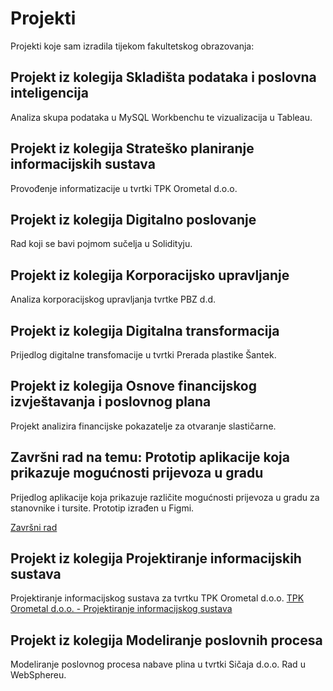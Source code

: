# Projekti
Projekti koje sam izradila tijekom fakultetskog obrazovanja:
## Projekt iz kolegija Skladišta podataka i poslovna inteligencija
Analiza skupa podataka u MySQL Workbenchu te vizualizacija u Tableau.
## Projekt iz kolegija Strateško planiranje informacijskih sustava
Provođenje informatizacije u tvrtki TPK Orometal d.o.o.
## Projekt iz kolegija Digitalno poslovanje
Rad koji se bavi pojmom sučelja u Solidityju. 
## Projekt iz kolegija Korporacijsko upravljanje
Analiza korporacijskog upravljanja tvrtke PBZ d.d.
## Projekt iz kolegija Digitalna transformacija
Prijedlog digitalne transfomacije u tvrtki Prerada plastike Šantek.
## Projekt iz kolegija Osnove financijskog izvještavanja i poslovnog plana
Projekt analizira financijske pokazatelje za otvaranje slastičarne.
## Završni rad na temu: Prototip aplikacije koja prikazuje mogućnosti prijevoza u gradu
Prijedlog aplikacije koja prikazuje različite mogućnosti prijevoza u gradu za stanovnike i tursite. Prototip izrađen u Figmi.

[Završni rad](https://github.com/iudovcic13/Projekti/blob/8e89a4c559095092c6755be52454d655026b3d3e/Iva_Udov%C4%8Di%C4%87-Prototip_aplikacije_koja_prikazuje_mogu%C4%87nosti_prijevoza_u_gradu-Zavr%C5%A1ni%20rad.pdf)
## Projekt iz kolegija Projektiranje informacijskih sustava
Projektiranje informacijskog sustava za tvrtku TPK Orometal d.o.o.
[TPK Orometal d.o.o. - Projektiranje informacijskog sustava](https://github.com/iudovcic13/Projekti/blob/e8e2760eb161a7126c164fd86acb029dd9a591a4/PIS_TPK%20Orometal%20doo.pdf)
## Projekt iz kolegija Modeliranje poslovnih procesa
Modeliranje poslovnog procesa nabave plina u tvrtki Sičaja d.o.o. Rad u WebSphereu. 
